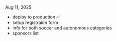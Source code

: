 Aug 11, 2025
- deploy to production ✅
- setup registraion form
- info for both soccer and autonomous categories
- sponsors list